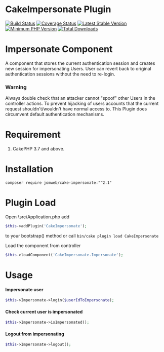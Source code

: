 # CakeImpersonate Plugin
[![Build Status](https://travis-ci.org/jomweb/CakeImpersonate.svg?branch=master)](https://travis-ci.org/jomweb/CakeImpersonate)
[![Coverage Status](https://codecov.io/gh/jomweb/CakeImpersonate/branch/master/graph/badge.svg)](https://codecov.io/gh/jomweb/CakeImpersonate)
[![Latest Stable Version](https://poser.pugx.org/jomweb/cake-impersonate/v/stable.svg)](https://packagist.org/packages/jomweb/cake-impersonate)
[![Minimum PHP Version](http://img.shields.io/badge/php-%3E%3D%205.6-8892BF.svg)](https://php.net/)
[![Total Downloads](https://poser.pugx.org/jomweb/cake-impersonate/d/total.svg)](https://packagist.org/packages/jomweb/cake-impersonate)

# Impersonate Component
A component that stores the current authentication session and creates new session for impersonating Users. User can revert back to original authentication sessions without the need to re-login.

### Warning
Always double check that an attacker cannot "spoof" other Users in the controller actions. To prevent hijacking of users accounts that the current request shouldn't/wouldn't have normal access to. This Plugin does circumvent default authentication mechanisms.

# Requirement
1. CakePHP 3.7 and above.

# Installation
`
composer require jomweb/cake-impersonate:"^2.1"
`

# Plugin Load
Open \src\Application.php add
```php
$this->addPlugin('CakeImpersonate');
```
to your bootstrap() method or call `bin/cake plugin load CakeImpersonate`

Load the component from controller
```php
$this->loadComponent('CakeImpersonate.Impersonate'); 
```

# Usage
#### Impersonate user
```php
$this->Impersonate->login($userIdToImpersonate);
```

#### Check current user is impersonated
```php
$this->Impersonate->isImpersonated();
```

#### Logout from impersonating
```php
$this->Impersonate->logout();
```
